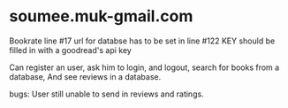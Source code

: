 # soumee.muk-gmail.com
Bookrate
line #17 url for databse has to be set in
line #122 KEY should be filled in with a goodread's api key

Can register an user, ask him to login, and logout, search for books from a database, And see reviews in a database.

bugs: User still unable to send in reviews and ratings.
